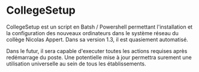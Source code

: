 # CollegeSetup

CollegeSetup est un script en Batsh / Powershell permettant l'installation et la configuration des nouveaux ordinateurs dans le système réseau du collège Nicolas Appert.
Dans sa version 1.3, il est quasiement automatisé. 

Dans le futur, il sera capable d'executer toutes les actions requises après redémarrage du poste.
Une potentielle mise à jour permettra surement une utilisation universelle au sein de tous les établissements.  
